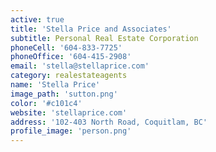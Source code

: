```yaml
---
active: true
title: 'Stella Price and Associates'
subtitle: Personal Real Estate Corporation
phoneCell: '604-833-7725'
phoneOffice: '604-415-2908'
email: 'stella@stellaprice.com'
category: realestateagents
name: 'Stella Price'
image_path: 'sutton.png'
color: '#c101c4'
website: 'stellaprice.com'
address: '102-403 North Road, Coquitlam, BC'
profile_image: 'person.png'
---
```

